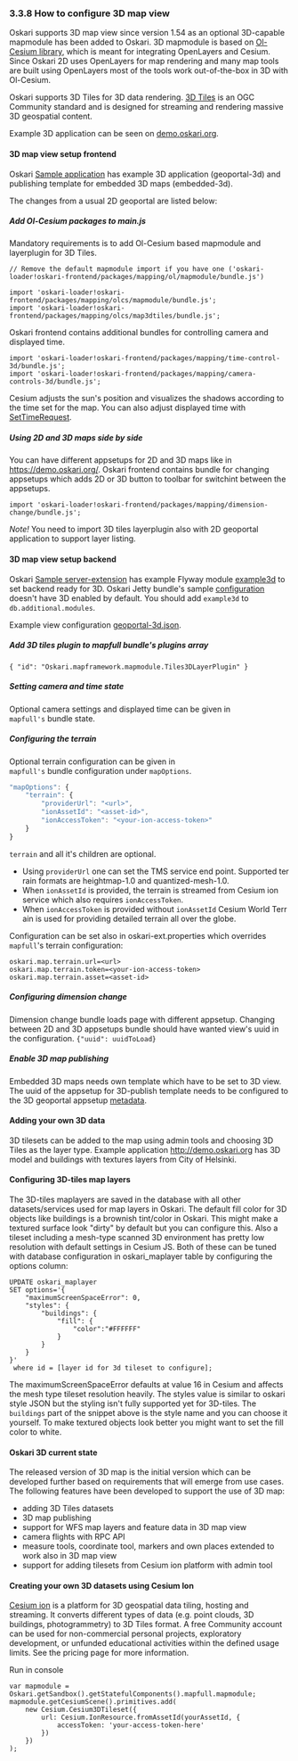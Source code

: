 ### 3.3.8 How to configure 3D map view

Oskari supports 3D map view since version 1.54 as an optional 3D-capable mapmodule has been added to Oskari. 3D mapmodule is based on [Ol-Cesium library](https://openlayers.org/ol-cesium/), which is meant for integrating OpenLayers and Cesium. Since Oskari 2D uses OpenLayers for map rendering and many map tools are built using OpenLayers most of the tools work out-of-the-box in 3D with Ol-Cesium.

Oskari supports 3D Tiles for 3D data rendering. [3D Tiles](https://www.opengeospatial.org/standards/3DTiles) is an OGC Community standard and is designed for streaming and rendering massive 3D geospatial content.

Example 3D application can be seen on [demo.oskari.org](https://demo.oskari.org/3d).

#### 3D map view setup frontend

Oskari [Sample application](https://github.com/oskariorg/sample-application) has example 3D application (geoportal-3d) and publishing template for embedded 3D maps (embedded-3d).

The changes from a usual 2D geoportal are listed below:

##### Add Ol-Cesium packages to main.js

Mandatory requirements is to add Ol-Cesium based mapmodule and layerplugin for 3D Tiles.

```
// Remove the default mapmodule import if you have one ('oskari-loader!oskari-frontend/packages/mapping/ol/mapmodule/bundle.js')

import 'oskari-loader!oskari-frontend/packages/mapping/olcs/mapmodule/bundle.js';
import 'oskari-loader!oskari-frontend/packages/mapping/olcs/map3dtiles/bundle.js';

```

Oskari frontend contains additional bundles for controlling camera and displayed time.
```
import 'oskari-loader!oskari-frontend/packages/mapping/time-control-3d/bundle.js';
import 'oskari-loader!oskari-frontend/packages/mapping/camera-controls-3d/bundle.js';
```
Cesium adjusts the sun's position and visualizes the shadows according to the time set for the map. You can also adjust displayed time with [SetTimeRequest](https://oskari.org/api/requests#unreleased/mapping/mapmodule/request/SetTimeRequest.md).

##### Using 2D and 3D maps side by side

You can have different appsetups for 2D and 3D maps like in https://demo.oskari.org/. Oskari frontend contains bundle for changing appsetups which adds 2D or 3D button to toolbar for switchint between the appsetups.
```
import 'oskari-loader!oskari-frontend/packages/mapping/dimension-change/bundle.js';
```
*Note!* You need to import 3D tiles layerplugin also with 2D geoportal application to support layer listing.

#### 3D map view setup backend

Oskari [Sample server-extension](https://github.com/oskariorg/sample-server-extension) has example Flyway module [example3d](https://github.com/oskariorg/sample-server-extension/tree/master/app-resources/src/main/java/flyway/example3d) to set backend ready for 3D. Oskari Jetty bundle's sample [configuration](https://github.com/oskariorg/sample-configs/blob/master/jetty-9/oskari-server/resources/oskari-ext.properties) doesn't have 3D enabled by default. You should add `example3d` to `db.additional.modules`.

Example view configuration [geoportal-3d.json](https://github.com/oskariorg/sample-server-extension/blob/master/app-resources/src/main/resources/json/views/geoportal-3d.json).

##### Add 3D tiles plugin to mapfull bundle's plugins array

`{ "id": "Oskari.mapframework.mapmodule.Tiles3DLayerPlugin" }`

##### Setting camera and time state

Optional camera settings and displayed time can be given in `mapfull's` bundle state.

##### Configuring the terrain

Optional terrain configuration can be given in `mapfull's` bundle configuration under `mapOptions`.

```javascript
"mapOptions": {
    "terrain": {
        "providerUrl": "<url>",
        "ionAssetId": "<asset-id>",
        "ionAccessToken": "<your-ion-access-token>"
    }
}
```
`terrain` and all it's children are optional. 
 - Using `providerUrl` one can set the TMS service end point. Supported terrain formats are heightmap-1.0 and quantized-mesh-1.0. 
 - When `ionAssetId` is provided, the terrain is streamed from Cesium ion service which also requires `ionAccessToken`. 
 - When `ionAccessToken` is provided without `ionAssetId` Cesium World Terrain is used for providing detailed terrain all over the globe.

Configuration can be set also in oskari-ext.properties which overrides `mapfull`'s terrain configuration:

    oskari.map.terrain.url=<url>
    oskari.map.terrain.token=<your-ion-access-token>
    oskari.map.terrain.asset=<asset-id>

##### Configuring dimension change

Dimension change bundle loads page with different appsetup. Changing between 2D and 3D appsetups bundle should have wanted view's uuid in the configuration.
`{"uuid": uuidToLoad}`

##### Enable 3D map publishing

Embedded 3D maps needs own template which have to be set to 3D view. The uuid of the appsetup for 3D-publish template needs to be configured to the 3D geoportal appsetup [metadata](https://github.com/oskariorg/sample-server-extension/blob/1.3.0/app-resources/src/main/java/flyway/example3d/V1_1__setup_3D_publishing.java).

#### Adding your own 3D data

3D tilesets can be added to the map using admin tools and choosing 3D Tiles as the layer type. Example application http://demo.oskari.org has 3D model and buildings with textures layers from City of Helsinki.

#### Configuring 3D-tiles map layers

The 3D-tiles maplayers are saved in the database with all other datasets/services used for map layers in Oskari.
The default fill color for 3D objects like buildings is a brownish tint/color in Oskari. This might make a textured surface look "dirty" by default but you can configure this. Also a tileset including a mesh-type scanned 3D environment has pretty low resolution with default settings in Cesium JS. Both of these can be tuned with database configuration in oskari_maplayer table by configuring the options column:

```
UPDATE oskari_maplayer
SET options='{
    "maximumScreenSpaceError": 0,
    "styles": {
        "buildings": {
            "fill": {
                "color":"#FFFFFF"
            }
        }
    }
}'
 where id = [layer id for 3d tileset to configure];
```

The maximumScreenSpaceError defaults at value 16 in Cesium and affects the mesh type tileset resolution heavily.
The styles value is similar to oskari style JSON but the styling isn't fully supported yet for 3D-tiles. The `buildings` part of the snippet above is the style name and you can choose it yourself. To make textured objects look better you might want to set the fill color to white.

#### Oskari 3D current state

The released version of 3D map is the initial version which can be developed further based on requirements that will emerge from use cases. The following features have been developed to support the use of 3D map:

* adding 3D Tiles datasets
* 3D map publishing
* support for WFS map layers and feature data in 3D map view
* camera flights with RPC API
* measure tools, coordinate tool, markers and own places extended to work also in 3D map view
* support for adding tilesets from Cesium ion platform with admin tool

#### Creating your own 3D datasets using Cesium Ion

[Cesium ion](https://cesium.com/cesium-ion/) is a platform for 3D geospatial data tiling, hosting and streaming. It converts different types of data (e.g. point clouds, 3D buildings, photogrammetry) to 3D Tiles format. A free Community account can be used for non-commercial personal projects, exploratory development, or unfunded educational activities within the defined usage limits. See the pricing page for more information.

Run in console
```
var mapmodule = Oskari.getSandbox().getStatefulComponents().mapfull.mapmodule;
mapmodule.getCesiumScene().primitives.add(
    new Cesium.Cesium3DTileset({
        url: Cesium.IonResource.fromAssetId(yourAssetId, {
            accessToken: 'your-access-token-here'
        })
    })
);
```
